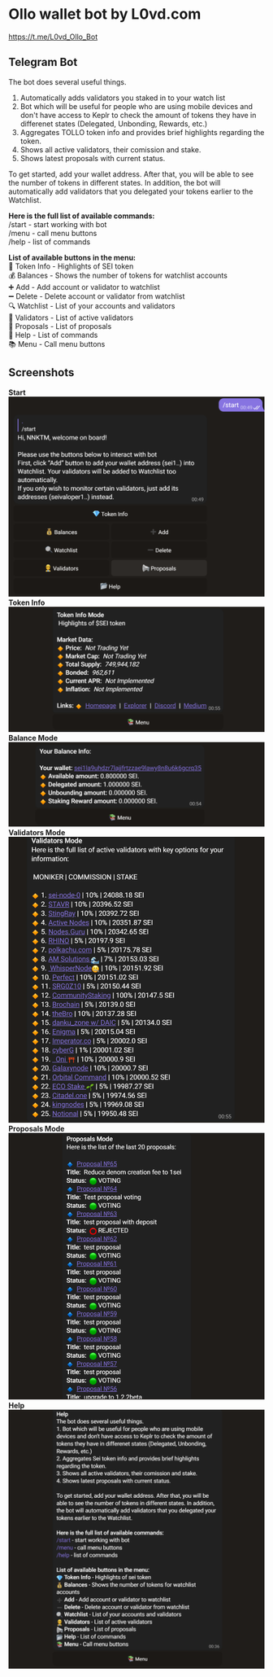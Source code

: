 # Ollo wallet bot by L0vd.com

https://t.me/L0vd_Ollo_Bot

## Telegram Bot
The bot does several useful things.
1. Automatically adds validators you staked in to your watch list
2. Bot which will be useful for people who are using mobile devices and don't have access to Keplr to check the amount of tokens they have in differenet states (Delegated, Unbonding, Rewards, etc.)
3. Aggregates TOLLO token info and provides brief highlights regarding the token.
4. Shows all active validators, their comission and stake.
5. Shows latest proposals with current status.

To get started, add your wallet address. After that, you will be able to see the number of tokens in different states. In addition, the bot will automatically add validators that you delegated your tokens earlier to the Watchlist.

**Here is the full list of available commands:**  
/start - start working with bot  
/menu - call menu buttons  
/help - list of commands  

**List of available buttons in the menu:**  
💎 Token Info - Highlights of SEI token  
💰 Balances - Shows the number of tokens for watchlist accounts  
➕ Add - Add account or validator to watchlist  
➖ Delete - Delete account or validator from watchlist  
🔍 Watchlist - List of your accounts and validators  
👷 Validators - List of active validators  
📢 Proposals - List of proposals  
📂 Help - List of commands  
📚 Menu - Call menu buttons  

## Screenshots
**Start**  
![Screenshot](https://github.com/L0vd/screenshots/blob/main/sei/start.png)  
**Token Info**  
![Screenshot](https://github.com/L0vd/screenshots/blob/main/sei/token_info.png?raw=true)  
**Balance Mode**  
![Screenshot](https://github.com/L0vd/screenshots/blob/main/sei/balance.png?raw=true)  
**Validators Mode**  
![Screenshot](https://github.com/L0vd/screenshots/blob/main/sei/validators.png)  
**Proposals Mode**  
![Screenshot](https://github.com/L0vd/screenshots/blob/main/sei/proposals.png?raw=true)  
**Help**  
![Screenshot](https://github.com/L0vd/screenshots/blob/main/sei/help.png?raw=true)
